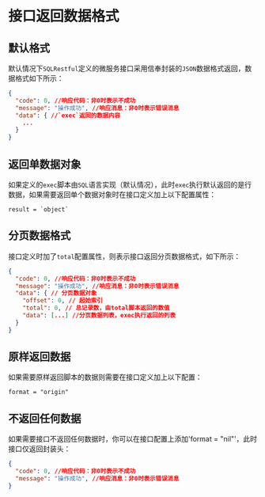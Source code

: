 # 接口返回数据格式

## 默认格式

默认情况下`SQLRestful`定义的微服务接口采用信奉封装的`JSON`数据格式返回，数据格式如下所示：

```json
{
  "code": 0, //响应代码：非0时表示不成功
  "message": "操作成功", //响应消息：非0时表示错误消息
  "data": { //`exec`返回的数据内容
    ...
  }
}
```

## 返回单数据对象

如果定义的`exec`脚本由`SQL`语言实现（默认情况），此时`exec`执行默认返回的是行数据，如果需要返回单个数据对象时在接口定义加上以下配置属性：

```hcl
result = `object`
```

## 分页数据格式

接口定义时加了`total`配置属性，则表示接口返回分页数据格式，如下所示：

```json
{
  "code": 0, //响应代码：非0时表示不成功
  "message": "操作成功", //响应消息：非0时表示错误消息
  "data": { // 分页数据对象
    "offset": 0, // 起始索引
    "total": 0, // 总记录数，由total脚本返回的数值
    "data": [...] //分页数据列表，exec执行返回的列表
  }
}
```

## 原样返回数据

如果需要原样返回脚本的数据则需要在接口定义加上以下配置：

```hcl
format = "origin"
```

## 不返回任何数据

如果需要接口不返回任何数据时，你可以在接口配置上添加'format = "nil"'，此时接口仅返回封装头：

```json
{
  "code": 0, //响应代码：非0时表示不成功
  "message": "操作成功", //响应消息：非0时表示错误消息
}
```
